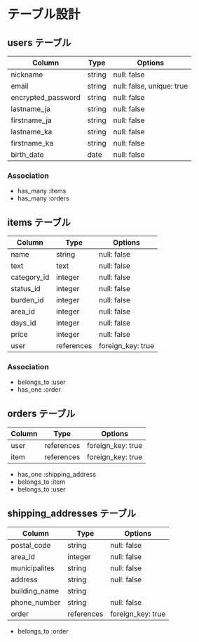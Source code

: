 # テーブル設計

## users テーブル

| Column              | Type   | Options                   |
| ------------        | ------ | ------------------------  |
| nickname            | string | null: false               |
| email               | string | null: false, unique: true |
| encrypted_password  | string | null: false               |
| lastname_ja         | string | null: false               |
| firstname_ja        | string | null: false               |
| lastname_ka         | string | null: false               |
| firstname_ka        | string | null: false               |
| birth_date          | date   | null: false               |

### Association

- has_many :items
- has_many :orders

## items テーブル

| Column       | Type       | Options           |
| ------------ | -----------| ----------------  |
| name         | string     | null: false       |
| text         | text       | null: false       |
| category_id  | integer    | null: false       |
| status_id    | integer    | null: false       |
| burden_id    | integer    | null: false       |
| area_id      | integer    | null: false       |
| days_id      | integer    | null: false       |
| price        | integer    | null: false       |
| user         | references | foreign_key: true |


### Association

- belongs_to :user
- has_one :order

## orders テーブル

| Column  | Type       | Options           |
| ------- | ---------- | ----------------- |
| user    | references | foreign_key: true |
| item    | references | foreign_key: true |

- has_one :shipping_address
- belongs_to :item
- belongs_to :user

## shipping_addresses テーブル

| Column          | Type        | Options           |
| --------------- | ----------- | ----------------- |
| postal_code     | string      | null: false       |
| area_id         | integer     | null: false       |
| municipalites   | string      | null: false       |
| address         | string      | null: false       |
| building_name   | string      |                   |
| phone_number    | string      | null: false       |
| order           | references  | foreign_key: true |

- belongs_to :order
